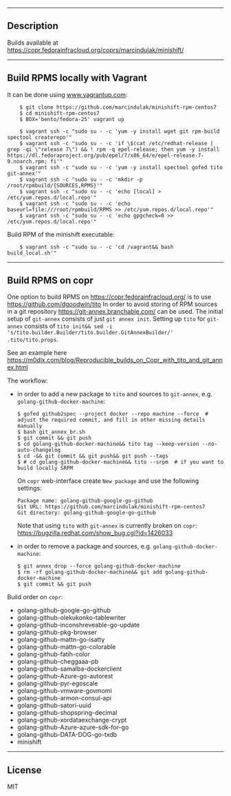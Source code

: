 -----------
Description
-----------

Builds available at https://copr.fedorainfracloud.org/coprs/marcindulak/minishift/


-------------------------------
Build RPMS locally with Vagrant
-------------------------------

It can be done using www.vagrantup.com:

        $ git clone https://github.com/marcindulak/minishift-rpm-centos7
        $ cd minishift-rpm-centos7
        $ BOX='bento/fedora-25' vagrant up

        $ vagrant ssh -c "sudo su - -c 'yum -y install wget git rpm-build spectool createrepo'"
        $ vagrant ssh -c "sudo su - -c 'if \$(cat /etc/redhat-release | grep -qi \"release 7\") && ! rpm -q epel-release; then yum -y install https://dl.fedoraproject.org/pub/epel/7/x86_64/e/epel-release-7-9.noarch.rpm; fi'"
        $ vagrant ssh -c "sudo su - -c 'yum -y install spectool gofed tito git-annex'"
        $ vagrant ssh -c "sudo su - -c 'mkdir -p /root/rpmbuild/{SOURCES,RPMS}'"
        $ vagrant ssh -c "sudo su - -c 'echo [local] > /etc/yum.repos.d/local.repo'"
        $ vagrant ssh -c "sudo su - -c 'echo baseurl=file:///root/rpmbuild/RPMS >> /etc/yum.repos.d/local.repo'"
        $ vagrant ssh -c "sudo su - -c 'echo gpgcheck=0 >> /etc/yum.repos.d/local.repo'"

Build RPM of the minishift executable:

        $ vagrant ssh -c "sudo su - -c 'cd /vagrant&& bash build_local.sh'"


------------------
Build RPMS on copr
------------------

One option to build RPMS on https://copr.fedorainfracloud.org/ is to use https://github.com/dgoodwin/tito
In order to avoid storing of RPM sources in a git repository https://git-annex.branchable.com/ can be used.
The initial setup of `git-annex` consists of just `git annex init`.
Setting up `tito` for `git-annex` consists of `tito init&& sed -i 's/tito.builder.Builder/tito.builder.GitAnnexBuilder/' .tito/tito.props`.

See an example here https://m0dlx.com/blog/Reproducible_builds_on_Copr_with_tito_and_git_annex.html

The workflow:

- in order to add a new package to `tito` and sources to `git-annex`, e.g. `golang-github-docker-machine`:

      $ gofed github2spec --project docker --repo machine --force  # adjust the required commit, and fill in other missing details manually
      $ bash git_annex_br.sh
      $ git commit && git push
      $ cd golang-github-docker-machine&& tito tag --keep-version --no-auto-changelog
      $ cd -&& git commit && git push&& git push --tags
      $ # cd golang-github-docker-machine&& tito --srpm  # if you want to build locally SRPM

  On `copr` web-interface create `New package` and use the following settings:

      Package name: golang-github-google-go-github
      Git URL: https://github.com/marcindulak/minishift-rpm-centos7
      Git directory: golang-github-google-go-github

  Note that using `tito` with `git-annex` is currently broken on `copr`: https://bugzilla.redhat.com/show_bug.cgi?id=1426033

- in order to remove a package and sources, e.g. `golang-github-docker-machine`:

      $ git annex drop --force golang-github-docker-machine
      $ rm -rf golang-github-docker-machine&& git add golang-github-docker-machine
      $ git commit && git push

Build order on `copr`:

- golang-github-google-go-github
- golang-github-olekukonko-tablewriter
- golang-github-inconshreveable-go-update
- golang-github-pkg-browser
- golang-github-mattn-go-isatty
- golang-github-mattn-go-colorable
- golang-github-fatih-color
- golang-github-cheggaaa-pb
- golang-github-samalba-dockerclient
- golang-github-Azure-go-autorest
- golang-github-pyr-egoscale
- golang-github-vmware-govmomi
- golang-github-armon-consul-api
- golang-github-satori-uuid
- golang-github-shopspring-decimal
- golang-github-xordataexchange-crypt
- golang-github-Azure-azure-sdk-for-go
- golang-github-DATA-DOG-go-txdb
- minishift


-------
License
-------

MIT

